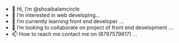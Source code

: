 - 👋 Hi, I’m @shoaibalamcircle
- 👀 I’m interested in web developing...
- 🌱 I’m currently learning front end developer ...
- 💞️ I’m looking to collaborate on project of front end development ...
- 📫 How to reach me contact me on (8797579817) ...

<!---
shoaibalamcircle/shoaibalamcircle is a ✨ special ✨ repository because its `README.md` (this file) appears on your GitHub profile.
You can click the Preview link to take a look at your changes.
--->
